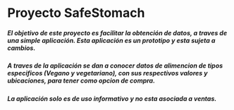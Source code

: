 # Proyecto SafeStomach
##### El objetivo de este proyecto es facilitar la obtención de datos, a traves de una simple aplicación. Esta aplicación es un prototipo y esta sujeta a cambios.
##### A traves de la aplicación se dan a conocer datos de alimencion de tipos especificos (Vegano y vegetariano), con sus respectivos valores y ubicaciones, para tener como opcion de compra.
##### La aplicación solo es de uso informativo y no esta asociada a ventas.
